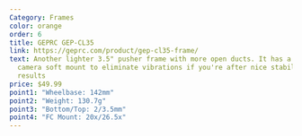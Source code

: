 ```yaml
---
Category: Frames
color: orange
order: 6
title: GEPRC GEP-CL35
link: https://geprc.com/product/gep-cl35-frame/
text: Another lighter 3.5" pusher frame with more open ducts. It has a dedicated
  camera soft mount to eliminate vibrations if you're after nice stabilization
  results
price: $49.99
point1: "Wheelbase: 142mm"
point2: "Weight: 130.7g"
point3: "Bottom/Top: 2/3.5mm"
point4: "FC Mount: 20x/26.5x"
---
```

